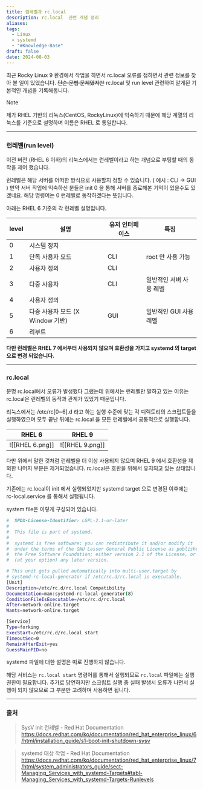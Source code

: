 ```yaml
---
title: 런레벨과 rc.local
description: rc.local  관련 개념 정리
aliases: 
tags:
  - Linux
  - systemd
  - "#Knowledge-Base"
draft: false
date: 2024-08-03
---
```


최근 Rocky Linux 9 환경에서 작업을 하면서 rc.local 오류를 접하면서 관련 정보를 찾아 볼 일이 있었습니다. ~~단순 문법 문제였지만~~ rc.local 및 run level 관련하여 알게된 기본적인 개념을 기록해둡니다.

  > [!note]
> 제가 RHEL 기반의 리눅스(CentOS, RockyLinux)에 익숙하기 때문에 해당 계열의 리눅스를 기준으로 설명하며 이름은 RHEL 로 통일합니다.


---

### 런레벨(run level)

이전 버전 (RHEL 6 이하)의 리눅스에서는 런레벨이라고 하는 개념으로 부팅할 때의 동작을 제어 했습니다. 

런레벨은 해당 서버를 어떠한 방식으로 사용할지 정할 수 있습니다. ( 예시 : CLI -> GUI )
만약 서버 작업에 익숙하신 분들은 init 0 을 통해 서버를 종료해본 기억이 있을수도 있겠네요. 
해당 명령어는 0 런레벨로 동작하겠다는 뜻입니다. 

아래는 RHEL 6 기준의 각 런레벨 설명입니다.

| level | 설명                      | 유저 인터페이스 | 특징              |
| ----- | ----------------------- | -------- | --------------- |
| 0     | 시스템 정지                  |          |                 |
| 1     | 단독 사용자 모드               | CLI      | root 만 사용 가능    |
| 2     | 사용자 정의                  | CLI      |                 |
| 3     | 다중 사용자                  | CLI      | 일반적인 서버 사용 레벨   |
| 4     | 사용자 정의                  |          |                 |
| 5     | 다중 사용자 모드 (X Window 기반) | GUI      | 일반적인  GUI 사용 레벨 |
| 6     | 리부트                     |          |                 |

**다만 런레벨은 RHEL 7 에서부터 사용되지 않으며 호환성을 가지고 systemd 의 target 으로 변경 되었습니다.**

---
### rc.local

분명 rc.local에서 오류가 발생했다 그랬는데 위에서는 런레벨만 말하고 있는 이유는 rc.local은 런레벨의 동작과 관계가 있었기 때문입니다. 

리눅스에서는 /etc/rc[0~6].d 라고 하는 실행 수준에 맞는 각 디렉토리의 스크립트들을 실행하였으며 모두 끝난 뒤에는 rc.local 을 모든 런레벨에서 공통적으로 실행합니다.

|     RHEL 6      |     RHEL 9      |
| :-------------: | :-------------: |
| ![[RHEL 6.png]] | ![[RHEL 9.png]] |

다만 위에서 말한 것처럼 런레벨을 더 이상 사용되지 않으며 RHEL 9 에서 호환성을 제외한 나머지 부분은 제거되었습니다.  rc.local은 호환을 위해서 유지되고 있는 상태입니다.  

기존에는 rc.local이 init 에서 실행되었지만 systemd target 으로 변경된 이후에는 rc-local.service 를 통해서 실행됩니다. 

system file은 이렇게 구성되어 있습니다.
```bash
#  SPDX-License-Identifier: LGPL-2.1-or-later
#
#  This file is part of systemd.
#
#  systemd is free software; you can redistribute it and/or modify it
#  under the terms of the GNU Lesser General Public License as published by
#  the Free Software Foundation; either version 2.1 of the License, or
#  (at your option) any later version.

# This unit gets pulled automatically into multi-user.target by
# systemd-rc-local-generator if /etc/rc.d/rc.local is executable.
[Unit]
Description=/etc/rc.d/rc.local Compatibility
Documentation=man:systemd-rc-local-generator(8)
ConditionFileIsExecutable=/etc/rc.d/rc.local
After=network-online.target
Wants=network-online.target

[Service]
Type=forking
ExecStart=/etc/rc.d/rc.local start
TimeoutSec=0
RemainAfterExit=yes
GuessMainPID=no
```
systemd 파일에 대한 설명은 따로 진행하지 않습니다.

해당 서비스는 `rc.local start` 명령어를 통해서 실행되므로 `rc.local` 파일에는 실행 권한이 필요합니다. 추가로 당연하지만 스크립트 실행 중 실패 발생시 오류가 나면서 실행이 되지 않으므로 그 부분만 고려하며 사용하면 됩니다.

---
### 출처

> SysV init 런레벨 - Red Hat Documentation 
> https://docs.redhat.com/ko/documentation/red_hat_enterprise_linux/6/html/installation_guide/s1-boot-init-shutdown-sysv

> systemd 대상 작업 - Red Hat Documentation
> https://docs.redhat.com/ko/documentation/red_hat_enterprise_linux/7/html/system_administrators_guide/sect-Managing_Services_with_systemd-Targets#tabl-Managing_Services_with_systemd-Targets-Runlevels

